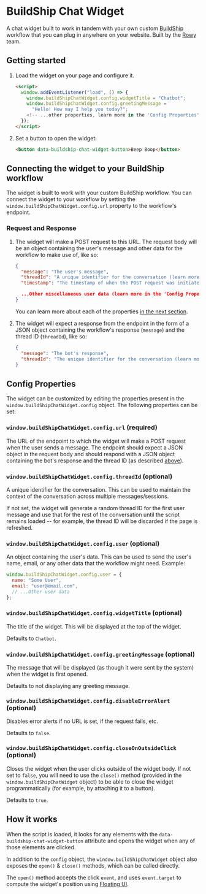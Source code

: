 # BuildShip Chat Widget

A chat widget built to work in tandem with your own custom [BuildShip](https://buildship.com/) workflow that you can plug in anywhere on your website. Built by the [Rowy](https://www.rowy.io/) team.

## Getting started

1. Load the widget on your page and configure it.

   ```html
   <script>
     window.addEventListener("load", () => {
       window.buildShipChatWidget.config.widgetTitle = "Chatbot";
       window.buildShipChatWidget.config.greetingMessage =
         "Hello! How may I help you today?";
       <!-- ...other properties, learn more in the 'Config Properties' section below -->
     });
   </script>
   ```

2. Set a button to open the widget:

   ```html
   <button data-buildship-chat-widget-button>Beep Boop</button>
   ```

## Connecting the widget to your BuildShip workflow

The widget is built to work with your custom BuildShip workflow. You can connect the widget to your workflow by setting the `window.buildShipChatWidget.config.url` property to the workflow's endpoint.

### Request and Response

1. The widget will make a POST request to this URL. The request body will be an object containing the user's message and other data for the workflow to make use of, like so:

   ```json
   {
     "message": "The user's message",
     "threadId": "A unique identifier for the conversation (learn more below)",
     "timestamp": "The timestamp of when the POST request was initiated"

     ...Other miscellaneous user data (learn more in the 'Config Properties' section below)
   }
   ```

   You can learn more about each of the properties [in the next section](#config-properties).

2. The widget will expect a response from the endpoint in the form of a JSON object containing the workflow's response (`message`) and the thread ID (`threadId`), like so:

   ```json
   {
     "message": "The bot's response",
     "threadId": "The unique identifier for the conversation (learn more below)"
   }
   ```

## Config Properties

The widget can be customized by editing the properties present in the `window.buildShipChatWidget.config` object. The following properties can be set:

### `window.buildShipChatWidget.config.url` (required)

The URL of the endpoint to which the widget will make a POST request when the user sends a message. The endpoint should expect a JSON object in the request body and should respond with a JSON object containing the bot's response and the thread ID (as described [above](#request-and-response)).

### `window.buildShipChatWidget.config.threadId` (optional)

A unique identifier for the conversation. This can be used to maintain the context of the conversation across multiple messages/sessions.

If not set, the widget will generate a random thread ID for the first user message and use that for the rest of the conversation until the script remains loaded -- for example, the thread ID will be discarded if the page is refreshed.

### `window.buildShipChatWidget.config.user` (optional)

An object containing the user's data. This can be used to send the user's name, email, or any other data that the workflow might need. Example:

```js
window.buildShipChatWidget.config.user = {
  name: "Some User",
  email: "user@email.com",
  // ...Other user data
};
```

### `window.buildShipChatWidget.config.widgetTitle` (optional)

The title of the widget. This will be displayed at the top of the widget.

Defaults to `Chatbot`.

### `window.buildShipChatWidget.config.greetingMessage` (optional)

The message that will be displayed (as though it were sent by the system) when the widget is first opened.

Defaults to not displaying any greeting message.

### `window.buildShipChatWidget.config.disableErrorAlert` (optional)

Disables error alerts if no URL is set, if the request fails, etc.

Defaults to `false`.

### `window.buildShipChatWidget.config.closeOnOutsideClick` (optional)

Closes the widget when the user clicks outside of the widget body. If not set to `false`, you will need to use the `close()` method (provided in the `window.buildShipChatWidget` object) to be able to close the widget programmatically (for example, by attaching it to a button).

Defaults to `true`.

## How it works

When the script is loaded, it looks for any elements with the `data-buildship-chat-widget-button` attribute and opens the widget when any of those elements are clicked.

In addition to the `config` object, the `window.buildShipChatWidget` object also exposes the `open()` & `close()` methods, which can be called directly.

The `open()` method accepts the click `event`, and uses `event.target` to compute the widget's position using [Floating UI](https://floating-ui.com/).
